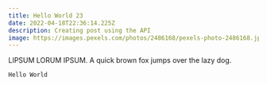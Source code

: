 ```yaml
---
title: Hello World 23
date: 2022-04-18T22:36:14.225Z
description: Creating post using the API
image: https://images.pexels.com/photos/2486168/pexels-photo-2486168.jpeg
---
```

LIPSUM LORUM IPSUM. 
A quick brown fox jumps over the lazy dog.
```
Hello World
```